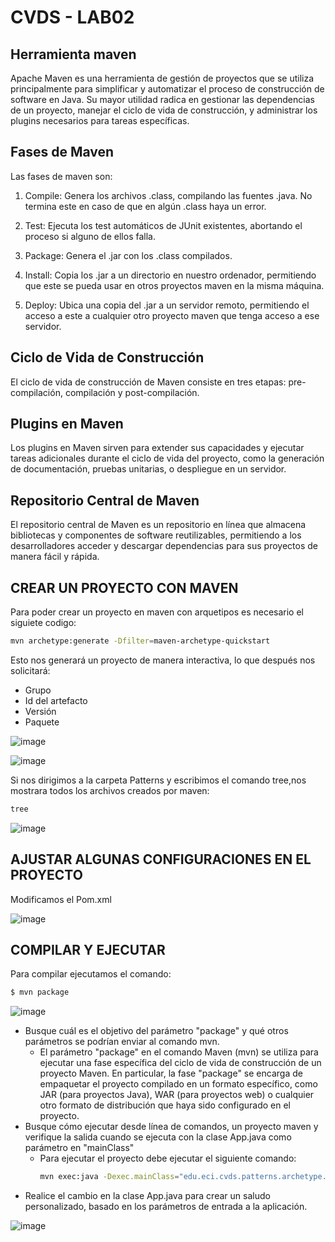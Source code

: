 # CVDS - LAB02

## Herramienta maven


Apache Maven es una herramienta de gestión de proyectos que se utiliza principalmente para simplificar y automatizar el proceso de construcción de software en Java. Su mayor utilidad radica en gestionar las dependencias de un proyecto, manejar el ciclo de vida de construcción, y administrar los plugins necesarios para tareas específicas.

## Fases de Maven

Las fases de maven son:

1. Compile: Genera los archivos .class, compilando las fuentes .java. No termina este en caso de que en algún .class haya un error.

2. Test: Ejecuta los test automáticos de JUnit existentes, abortando el proceso si alguno de ellos falla.

3. Package: Genera el .jar con los .class compilados.

4. Install: Copia los .jar a un directorio en nuestro ordenador, permitiendo que este se pueda usar en otros proyectos maven en la misma máquina.

5. Deploy: Ubica una copia del .jar a un servidor remoto, permitiendo el acceso a este a cualquier otro proyecto maven que tenga acceso a ese servidor.

## Ciclo de Vida de Construcción

El ciclo de vida de construcción de Maven consiste en tres etapas: pre-compilación, compilación y post-compilación.

## Plugins en Maven

Los plugins en Maven sirven para extender sus capacidades y ejecutar tareas adicionales durante el ciclo de vida del proyecto, como la generación de documentación, pruebas unitarias, o despliegue en un servidor.

## Repositorio Central de Maven

El repositorio central de Maven es un repositorio en línea que almacena bibliotecas y componentes de software reutilizables, permitiendo a los desarrolladores acceder y descargar dependencias para sus proyectos de manera fácil y rápida.

## CREAR UN PROYECTO CON MAVEN

Para poder crear un proyecto en maven con arquetipos es necesario el siguiete codigo:

```bash
mvn archetype:generate -Dfilter=maven-archetype-quickstart
```
Esto nos generará un proyecto de manera interactiva, lo que después nos solicitará:
* Grupo
* Id del artefacto
* Versión
* Paquete

![image](https://github.com/Santiago0108/LAB2/assets/128636125/43f94a89-65ff-451a-860d-85b04fd2059c)

![image](https://github.com/Santiago0108/LAB2/assets/128636125/78dbe970-2585-4f6b-9c42-19d6a2a4a5b0)

Si nos dirigimos a la carpeta Patterns y escribimos el comando tree,nos mostrara todos los archivos creados por maven:

```bash
tree
```

![image](https://github.com/Santiago0108/LAB2/assets/128636125/133df619-02f2-45d4-931c-fe580faa1051)

## AJUSTAR ALGUNAS CONFIGURACIONES EN EL PROYECTO

Modificamos el Pom.xml

![image](https://github.com/Santiago0108/LAB2/assets/128636125/87b1b873-c481-4c91-b661-96871e33a0ab)

## COMPILAR Y EJECUTAR

Para compilar ejecutamos el comando:

```bash
$ mvn package
```

![image](https://github.com/Santiago0108/LAB2/assets/128636125/6e46838c-7e86-4c0b-9267-3c302f387431)

- Busque cuál es el objetivo del parámetro "package" y qué otros parámetros se podrían enviar al comando mvn.
  - El parámetro "package" en el comando Maven (mvn) se utiliza para ejecutar una fase específica del ciclo de vida de construcción de un proyecto Maven. En particular, la fase "package" se encarga de empaquetar el proyecto compilado en un formato específico, como JAR (para proyectos Java), WAR (para proyectos web) o cualquier otro formato de distribución que haya sido configurado en el proyecto.
- Busque cómo ejecutar desde línea de comandos, un proyecto maven y verifique la salida cuando se ejecuta con la clase App.java como parámetro en "mainClass"
  - Para ejecutar el proyecto debe ejecutar el siguiente comando:
    ```bash
    mvn exec:java -Dexec.mainClass="edu.eci.cvds.patterns.archetype.App"
    ```
- Realice el cambio en la clase App.java para crear un saludo personalizado, basado en los parámetros de entrada a la aplicación.

![image](https://github.com/Santiago0108/LAB2/assets/128636125/4638f848-8204-4061-961b-f5f15f2544e0)
